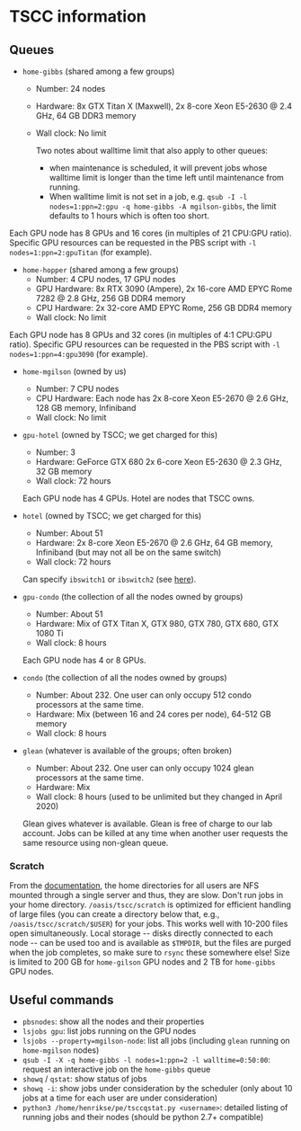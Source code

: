 # TSCC information

## Queues

- `home-gibbs` (shared among a few groups)

  - Number: 24 nodes
  - Hardware: 8x GTX Titan X (Maxwell), 2x 8-core Xeon E5-2630 @ 2.4 GHz, 64 GB DDR3 memory
  - Wall clock: No limit
  
    Two notes about walltime limit that also apply to other queues: 
    - when maintenance is scheduled, it will prevent jobs whose walltime limit is longer than the time left until maintenance from running. 
    - When walltime limit is not set in a job, e.g. `qsub -I -l nodes=1:ppn=2:gpu -q home-gibbs -A mgilson-gibbs`, the limit defaults to 1 hours which is often too short.

Each GPU node has 8 GPUs and 16 cores (in multiples of 21 CPU:GPU ratio). Specific GPU resources can be requested in the PBS script with `-l nodes=1:ppn=2:gpuTitan` (for example).

- `home-hopper` (shared among a few groups)
  - Number: 4 CPU nodes, 17 GPU nodes
  - GPU Hardware: 8x RTX 3090 (Ampere), 2x 16-core AMD EPYC Rome 7282 @ 2.8 GHz, 256 GB DDR4 memory
  - CPU Hardware: 2x 32-core AMD EPYC Rome, 256 GB DDR4 memory
  - Wall clock: No limit 
    
Each GPU node has 8 GPUs and 32 cores (in multiples of 4:1 CPU:GPU ratio). Specific GPU resources can be requested in the PBS script with `-l nodes=1:ppn=4:gpu3090` (for example).

- `home-mgilson` (owned by us)

  - Number: 7 CPU nodes
  - CPU Hardware: Each node has 2x 8-core Xeon E5-2670 @ 2.6 GHz, 128 GB memory, Infiniband
  - Wall clock: No limit

- `gpu-hotel` (owned by TSCC; we get charged for this)

  - Number: 3
  - Hardware: GeForce GTX 680 2x 6-core Xeon E5-2630 @ 2.3 GHz, 32 GB memory
  - Wall clock: 72 hours

  Each GPU node has 4 GPUs. Hotel are nodes that TSCC owns.

- `hotel` (owned by TSCC; we get charged for this)
  - Number: About 51
  - Hardware: 2x 8-core Xeon E5-2670 @ 2.6 GHz, 64 GB memory, Infiniband (but may not all be on the same switch)
  - Wall clock: 72 hours

  Can specify `ibswitch1` or `ibswitch2` (see [here](http://www.sdsc.edu/~hocks/FG/TSCC.torque.html)).

- `gpu-condo` (the collection of all the nodes owned by groups)

  - Number: About 51
  - Hardware: Mix of GTX Titan X, GTX 980, GTX 780, GTX 680, GTX 1080 Ti
  - Wall clock: 8 hours

  Each GPU node has 4 or 8 GPUs.

- `condo` (the collection of all the nodes owned by groups)

  - Number: About 232. One user can only occupy 512 condo processors at the same time.
  - Hardware: Mix (between 16 and 24 cores per node), 64-512 GB memory
  - Wall clock: 8 hours

- `glean` (whatever is available of the groups; often broken)

  - Number: About 232. One user can only occupy 1024 glean processors at the same time.
  - Hardware: Mix
  - Wall clock: 8 hours (used to be unlimited but they changed in April 2020)

  Glean gives whatever is available. Glean is free of charge to our lab account. Jobs can be killed at any time when another user requests the same resource using non-glean queue.

### Scratch

From the [documentation](http://www.sdsc.edu/support/user_guides/tscc-quick-start.html), the home directories for all users are NFS mounted through a single server and thus, they are slow. Don't run jobs in your home directory. `/oasis/tscc/scratch` is optimized for efficient handling of large files (you can create a directory below that, e.g., `/oasis/tscc/scratch/$USER`) for your jobs. This works well with 10-200 files open simultaneously. Local storage -- disks directly connected to each node -- can be used too and is available as `$TMPDIR`, but the files are purged when the job completes, so make sure to `rsync` these somewhere else! Size is limited to 200 GB for `home-gilson` GPU nodes and 2 TB for `home-gibbs` GPU nodes.


## Useful commands

- `pbsnodes`: show all the nodes and their properties
- `lsjobs gpu`: list jobs running on the GPU nodes
- `lsjobs --property=mgilson-node`: list all jobs (including `glean` running on `home-mgilson` nodes)
- `qsub -I -X -q home-gibbs -l nodes=1:ppn=2 -l walltime=0:50:00`: request an interactive job on the `home-gibbs` queue
- `showq` / `qstat`: show status of jobs
- `showq -i`: show jobs under consideration by the scheduler (only about 10 jobs at a time for each user are under consideration)
- `python3 /home/henrikse/pe/tsccqstat.py <username>`: detailed listing of running jobs and their nodes (should be python 2.7+ compatible)
